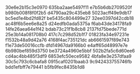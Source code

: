 30e6e2b15c3e0970
635ba2aae5497f11
e7b5b6db2709520f
b980b008f8f0f2b5
d4790aa29c435eb8
5023acff49e9db17
bc5ed1e4bd2fd82f
be5435c804499e27
32ee0397d42cdb18
ac48f6b5ee6e8a25
d24edfb0ada5375a
f6ab43de34178fa9
14fe26aea64e1f42
bdab73c21f1b8cb8
2137fd75bede771d
25e3b14a081708b0
417c7c298d52b1f7
01823fa34e97231e
f1532b48a9d42a76
4168f4ac735121dc
ab6661597f89e743
f1e73de50016ccfb
dfd14967da9166b0
e4aff65d48997e7e
6b980bef859d3750
be3724a4960e5bbf
502b2fa5c6d60ee6
cd4ac4bb485f3df9
6853efc50ece9582
4bfa8e3e257dfaa9
30c5c793c6cbafa8
0915caf0201baab3
9c942433755746fb
bdd1efbff7e79441
b5fb9fec8435b1d8
